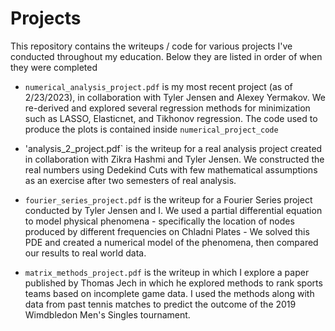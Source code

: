 # Projects
This repository contains the writeups / code for various projects I've conducted throughout my education. 
Below they are listed in order of when they were completed

* `numerical_analysis_project.pdf` is my most recent project (as of 2/23/2023), in collaboration with Tyler Jensen and Alexey Yermakov. 
We re-derived and explored several regression methods for minimization such as LASSO, Elasticnet, and Tikhonov regression. 
The code used to produce the plots is contained inside `numerical_project_code`

* 'analysis_2_project.pdf` is the writeup for a real analysis project created in collaboration with Zikra Hashmi and Tyler Jensen.
We constructed the real numbers using Dedekind Cuts with few mathematical assumptions as an exercise after two 
semesters of real analysis. 

* `fourier_series_project.pdf` is the writeup for a Fourier Series project conducted by Tyler Jensen and I. We used a partial differential equation to 
model physical phenomena - specifically the location of nodes produced by different frequencies on Chladni Plates - We 
solved this PDE and created a numerical model of the phenomena, then compared our results to real world data. 

* `matrix_methods_project.pdf` is the writeup in which I explore a paper published by Thomas Jech in which he explored 
methods to rank sports teams based on incomplete game data. I used the methods along with data from past tennis matches 
to predict the outcome of the 2019 Wimdbledon Men's Singles tournament.
